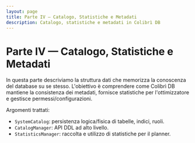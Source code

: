 ```yaml
---
layout: page
title: Parte IV — Catalogo, Statistiche e Metadati
description: Catalogo, statistiche e metadati in Colibrì DB
---
```


# Parte IV — Catalogo, Statistiche e Metadati

In questa parte descriviamo la struttura dati che memorizza la conoscenza del database su se stesso. L'obiettivo è comprendere come Colibrì DB mantiene la consistenza dei metadati, fornisce statistiche per l'ottimizzatore e gestisce permessi/configurazioni.

Argomenti trattati:
- `SystemCatalog`: persistenza logica/fisica di tabelle, indici, ruoli.
- `CatalogManager`: API DDL ad alto livello.
- `StatisticsManager`: raccolta e utilizzo di statistiche per il planner.
